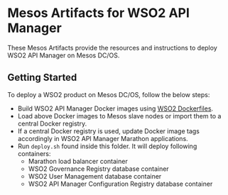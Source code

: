# Mesos Artifacts for WSO2 API Manager

These Mesos Artifacts provide the resources and instructions to deploy WSO2 API Manager on Mesos DC/OS.

## Getting Started

To deploy a WSO2 product on Mesos DC/OS, follow the below steps:

* Build WSO2 API Manager Docker images using [WSO2 Dockerfiles](https://github.com/wso2/dockerfiles).
* Load above Docker images to Mesos slave nodes or import them to a central Docker registry.
* If a central Docker registry is used, update Docker image tags accordingly in WSO2 API Manager Marathon applications.
* Run `deploy.sh` found inside this folder. It will deploy following containers:
   * Marathon load balancer container
   * WSO2 Governance Registry database container
   * WSO2 User Management database container
   * WSO2 API Manager Configuration Registry database container